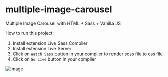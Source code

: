 # multiple-image-carousel
Multiple Image Carousel with HTML + Sass + Vanilla JS

How to run this project:
1. Install extension Live Sass Compiler
2. Install extension Live Server
3. Click on `Watch Sass` button in your compiler to render scss file to css file 
4. Click on `Go Live` button in your compiler

![image](https://user-images.githubusercontent.com/58466932/164972811-ffbcdddd-e137-4015-b1b1-282b10fa0051.png)
